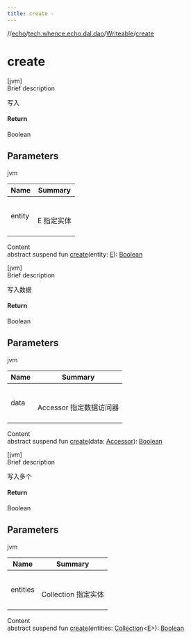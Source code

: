 ```yaml
---
title: create -
---
```

//[echo](../../index.md)/[tech.whence.echo.dal.dao](../index.md)/[Writeable](index.md)/[create](create.md)



# create  
[jvm]  
Brief description  


写入



#### Return  


Boolean



## Parameters  
  
jvm  
  
|  Name|  Summary| 
|---|---|
| entity| <br><br>E 指定实体<br><br>
  
  
Content  
abstract suspend fun [create](create.md)(entity: [E](index.md)): [Boolean](https://kotlinlang.org/api/latest/jvm/stdlib/kotlin/-boolean/index.html)  


[jvm]  
Brief description  


写入数据



#### Return  


Boolean



## Parameters  
  
jvm  
  
|  Name|  Summary| 
|---|---|
| data| <br><br>Accessor 指定数据访问器<br><br>
  
  
Content  
abstract suspend fun [create](create.md)(data: [Accessor](../../tech.whence.echo.container.accessor/-accessor/index.md)): [Boolean](https://kotlinlang.org/api/latest/jvm/stdlib/kotlin/-boolean/index.html)  


[jvm]  
Brief description  


写入多个



#### Return  


Boolean



## Parameters  
  
jvm  
  
|  Name|  Summary| 
|---|---|
| entities| <br><br>Collection<E> 指定实体<br><br>
  
  
Content  
abstract suspend fun [create](create.md)(entities: [Collection](https://kotlinlang.org/api/latest/jvm/stdlib/kotlin.collections/-collection/index.html)<[E](index.md)>): [Boolean](https://kotlinlang.org/api/latest/jvm/stdlib/kotlin/-boolean/index.html)  



